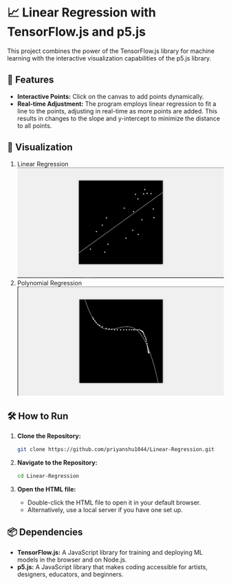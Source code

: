 # 📈 Linear Regression with TensorFlow.js and p5.js

This project combines the power of the TensorFlow.js library for machine learning with the interactive visualization capabilities of the p5.js library.

## 🚀 Features

- **Interactive Points:** Click on the canvas to add points dynamically.
- **Real-time Adjustment:** The program employs linear regression to fit a line to the points, adjusting in real-time as more points are added. This results in changes to the slope and y-intercept to minimize the distance to all points.

## 🎨 Visualization
1. Linear Regression
![Demo-Linear-Regression](image-Linear.png)
2. Polynomial Regression
![Demo-Polynomial-Regression](image-Poly.png)

## 🛠️ How to Run

1. **Clone the Repository:**
    ```bash
    git clone https://github.com/priyanshu1044/Linear-Regression.git
    ```

2. **Navigate to the Repository:**
    ```bash
    cd Linear-Regression
    ```

3. **Open the HTML file:**
   - Double-click the HTML file to open it in your default browser.
   - Alternatively, use a local server if you have one set up.

## 📦 Dependencies

- **TensorFlow.js:** A JavaScript library for training and deploying ML models in the browser and on Node.js.
- **p5.js:** A JavaScript library that makes coding accessible for artists, designers, educators, and beginners.
